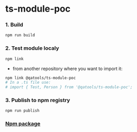 # ts-module-poc

### 1. Build

```bash
npm run build
```

### 2. Test module localy

```bash
npm link
```

- from another repository where you want to import it:

```bash
npm link @qatools/ts-module-poc
# In a .ts file use:
# import { Test, Person } from '@qatools/ts-module-poc';
```

### 3. Publish to npm registry

```bash
npm run publish
```

### [Npm package](https://www.npmjs.com/package/@qatools/ts-module-poc)
